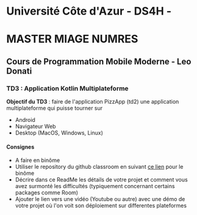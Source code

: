 # Université Côte d'Azur - DS4H - 
# MASTER MIAGE NUMRES
## Cours de Programmation Mobile Moderne - Leo Donati

### TD3 : Application Kotlin Multiplateforme


**Objectif du TD3** : faire de l'application PizzApp (td2) une application multiplateforme qui puisse tourner sur
- Android
- Navigateur Web
- Desktop (MacOS, Windows, Linux)

#### Consignes
- A faire en binôme
- Utiliser le repository du github classroom en suivant [ce lien]() pour le binôme
- Décrire dans ce ReadMe les détails de votre projet et comment vous avez surmonté les difficultés (typiquement concernant certains packages comme Room)
- Ajouter le lien vers une vidéo (Youtube ou autre) avec une démo de votre projet où l'on voit son déploiement sur differentes plateformes
